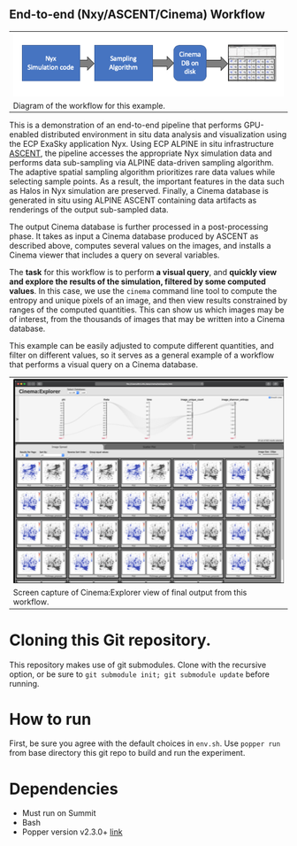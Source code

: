 ## End-to-end (Nxy/ASCENT/Cinema) Workflow

<p align="center">
<table>
  <tr><td>
    <img src="img/diagram.png"/>
  </td></tr>
  <tr><td>Diagram of the workflow for this example.
  </td></tr>
</table>
</p>


This is a demonstration of an end-to-end pipeline that performs GPU-enabled distributed environment in situ data analysis and visualization using the ECP ExaSky application Nyx. Using ECP ALPINE in situ infrastructure [ASCENT](https://github.com/Alpine-DAV/ascent), the pipeline accesses the appropriate Nyx simulation data and performs data sub-sampling via ALPINE data-driven sampling algorithm. The adaptive spatial sampling algorithm prioritizes rare data values while selecting sample points. As a result, the important features in the data such as Halos in Nyx simulation are preserved. Finally, a Cinema database is generated in situ using ALPINE ASCENT containing data artifacts as renderings of the output sub-sampled data.

The output Cinema database is further processed in a post-processing phase. It takes as input a Cinema database produced by ASCENT as described above, computes several values on the images, and installs a Cinema viewer that includes a query on several variables.

The **task** for this workflow is to perform **a visual query**, and **quickly view and explore the results of the simulation, filtered by some computed values**. In this case, we use the `cinema` command line tool to compute the entropy and unique pixels of an image, and then view results constrained by ranges of the computed quantities. This can show us which images may be of interest, from the thousands of images that may be written into a Cinema database. 

This example can be easily adjusted to compute different quantities, and filter on different values, so it serves as a general example of a workflow that performs a visual query on a Cinema database.

<p align="center">
<table align="center">
  <tr>
  <td align="center"><img width="500" src="img/capture.png"></td>
  </tr>
  <tr>
  <td>Screen capture of Cinema:Explorer view of final output from this workflow.</td>
  </tr>
</table>
</p>

# Cloning this Git repository.

This repository makes use of git submodules. Clone with the recursive option, or be sure to `git submodule init; git submodule update` before running.

# How to run

First, be sure you agree with the default choices in `env.sh`. Use `popper run` from base directory this git repo to build and run the experiment.


# Dependencies

- Must run on Summit
- Bash
- Popper version v2.3.0+ [link](https://falsifiable.us)
